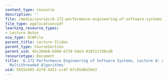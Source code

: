 ```yaml
---
content_type: resource
description: ''
file: /media/courses/6-172-performance-engineering-of-software-systems-fall-2018/5655e50541f85421cc47b7c85d8e5de3_MIT6_172F18_lec8.pdf
file_type: application/pdf
learning_resource_types:
- Lecture Notes
ocw_type: OCWFile
parent_title: Lecture Slides
parent_type: CourseSection
parent_uid: 45c20de8-b960-6734-5de3-018f21fd8cd8
resourcetype: Document
title: '6.172 Performance Engineering of Software Systems, Lecture 8: Analysis of
  Multithreaded Algorithms'
uid: 5655e505-41f8-5421-cc47-b7c85d8e5de3
---
```

